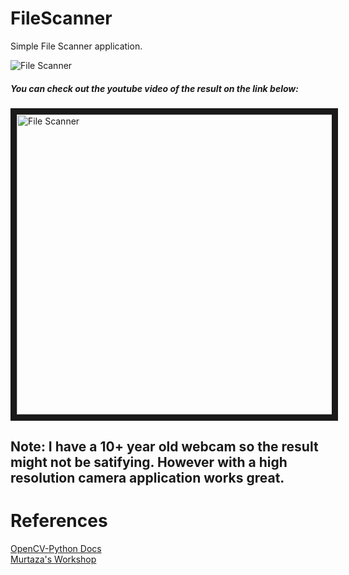 # FileScanner

Simple File Scanner application.  

![File Scanner](Resources/Hnet.com-image.gif)

##### You can check out the youtube video of the result on the link below:
<a href="https://www.youtube.com/watch?v=XXEm1ZTDbOY
" target="_blank"><img src="https://www.youtube.com/watch?v=XXEm1ZTDbOY/0.jpg" 
alt="File Scanner" width="680" height="480" border="10" /></a>

## Note: I have a 10+ year old webcam so the result might not be satifying. However with a high resolution camera application works great.

# References
[OpenCV-Python Docs](https://docs.opencv.org/4.5.2/d6/d00/tutorial_py_root.html) <Enter>   
[Murtaza's Workshop](https://www.youtube.com/watch?v=WQeoO7MI0Bs&list=PLMoSUbG1Q_r9p7iYBg6z6tZP002DAJ41H) <Enter>
